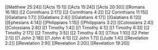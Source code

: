 [[Matthew 25:24]]
[[Acts 15:1]]
[[Acts 15:24]]
[[Acts 20:30]]
[[Romans 16:18]]
[[2 Corinthians 2:17]]
[[2 Corinthians 4:2]]
[[2 Corinthians 11:15]]
[[Galatians 1:7]]
[[Galatians 2:4]]
[[Galatians 4:17]]
[[Galatians 6:12]]
[[Ephesians 4:14]]
[[Philippians 1:15]]
[[Philippians 3:2]]
[[Colossians 2:4]]
[[Colossians 2:8]]
[[1 Timothy 1:4]]
[[1 Timothy 4:1]]
[[1 Timothy 6:3]]
[[2 Timothy 2:17]]
[[2 Timothy 3:5]]
[[2 Timothy 4:3]]
[[Titus 1:10]]
[[2 Peter 2:1]]
[[1 John 2:18]]
[[1 John 4:1]]
[[2 John 1:7]]
[[Jude 1:4]]
[[Revelation 2:2]]
[[Revelation 2:9]]
[[Revelation 2:20]]
[[Revelation 19:20]]
